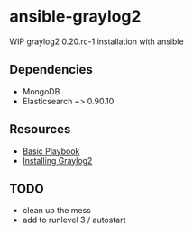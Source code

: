 ansible-graylog2
================

WIP graylog2 0.20.rc-1 installation with ansible

## Dependencies
- MongoDB
- Elasticsearch ~> 0.90.10

## Resources
- [Basic Playbook](https://github.com/mortik/graylog2-provisioning)
- [Installing Graylog2](http://support.torch.sh/help/kb/graylog2-server/installing-graylog2-server-v020x-on-nix-systems)

## TODO

- clean up the mess
- add to runlevel 3 / autostart
